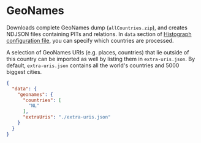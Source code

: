 # GeoNames

Downloads complete GeoNames dump (`allCountries.zip`), and creates NDJSON files containing PITs and relations. In `data` section of [Histograph configuration file](https://github.com/histograph/config), you can specify which countries are processed.

A selection of GeoNames URIs (e.g. places, countries) that lie outside of this country can be imported as well by listing them in `extra-uris.json`. By default, `extra-uris.json` contains all the world's countries and 5000 biggest cities.

```json
{
  "data": {
    "geonames": {
      "countries": [
        "NL"
      ],
      "extraUris": "./extra-uris.json"
    }
  }
}
```
